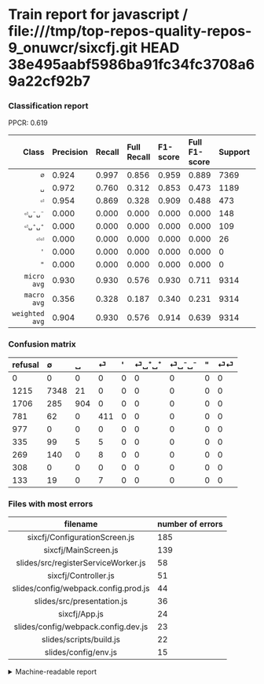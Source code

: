# Train report for javascript / file:///tmp/top-repos-quality-repos-9_onuwcr/sixcfj.git HEAD 38e495aabf5986ba91fc34fc3708a69a22cf92b7

### Classification report

PPCR: 0.619

| Class | Precision | Recall | Full Recall | F1-score | Full F1-score | Support | Full Support | PPCR |
|------:|:----------|:-------|:------------|:---------|:---------|:--------|:-------------|:-----|
| `∅` | 0.924| 0.997| 0.856| 0.959| 0.889| 7369| 8584| 0.858 |
| `␣` | 0.972| 0.760| 0.312| 0.853| 0.473| 1189| 2895| 0.411 |
| `⏎` | 0.954| 0.869| 0.328| 0.909| 0.488| 473| 1254| 0.377 |
| `⏎␣⁻␣⁻` | 0.000| 0.000| 0.000| 0.000| 0.000| 148| 417| 0.355 |
| `⏎␣⁺␣⁺` | 0.000| 0.000| 0.000| 0.000| 0.000| 109| 444| 0.245 |
| `⏎⏎` | 0.000| 0.000| 0.000| 0.000| 0.000| 26| 159| 0.164 |
| `'` | 0.000| 0.000| 0.000| 0.000| 0.000| 0| 977| 0.000 |
| `"` | 0.000| 0.000| 0.000| 0.000| 0.000| 0| 308| 0.000 |
| `micro avg` | 0.930| 0.930| 0.576| 0.930| 0.711| 9314| 15038| 0.619 |
| `macro avg` | 0.356| 0.328| 0.187| 0.340| 0.231| 9314| 15038| 0.619 |
| `weighted avg` | 0.904| 0.930| 0.576| 0.914| 0.639| 9314| 15038| 0.619 |

### Confusion matrix

|refusal|  ∅| ␣| ⏎| '| ⏎␣⁺␣⁺| ⏎␣⁻␣⁻| "| ⏎⏎| 
|:---|:---|:---|:---|:---|:---|:---|:---|:---|
|0 |0 |0 |0 |0 |0 |0 |0 |0 |
|1215 |7348 |21 |0 |0 |0 |0 |0 |0 |
|1706 |285 |904 |0 |0 |0 |0 |0 |0 |
|781 |62 |0 |411 |0 |0 |0 |0 |0 |
|977 |0 |0 |0 |0 |0 |0 |0 |0 |
|335 |99 |5 |5 |0 |0 |0 |0 |0 |
|269 |140 |0 |8 |0 |0 |0 |0 |0 |
|308 |0 |0 |0 |0 |0 |0 |0 |0 |
|133 |19 |0 |7 |0 |0 |0 |0 |0 |

### Files with most errors

| filename | number of errors|
|:----:|:-----|
| sixcfj/ConfigurationScreen.js | 185 |
| sixcfj/MainScreen.js | 139 |
| slides/src/registerServiceWorker.js | 58 |
| sixcfj/Controller.js | 51 |
| slides/config/webpack.config.prod.js | 44 |
| slides/src/presentation.js | 36 |
| sixcfj/App.js | 24 |
| slides/config/webpack.config.dev.js | 23 |
| slides/scripts/build.js | 22 |
| slides/config/env.js | 15 |

<details>
    <summary>Machine-readable report</summary>
```json
{
  "cl_report": {"\"": {"f1-score": 0.0, "precision": 0.0, "recall": 0.0, "support": 0}, "\u0027": {"f1-score": 0.0, "precision": 0.0, "recall": 0.0, "support": 0}, "macro avg": {"f1-score": 0.34020855090394897, "precision": 0.3561959219888441, "recall": 0.3282968469063807, "support": 9314}, "micro avg": {"f1-score": 0.9301052179514709, "precision": 0.9301052179514709, "recall": 0.9301052179514709, "support": 9314}, "weighted avg": {"f1-score": 0.913948764983586, "precision": 0.9035039925525795, "recall": 0.9301052179514709, "support": 9314}, "\u2205": {"f1-score": 0.9591437149197233, "precision": 0.9239280774550485, "recall": 0.9971502239109784, "support": 7369}, "\u23ce": {"f1-score": 0.9092920353982301, "precision": 0.9535962877030162, "recall": 0.86892177589852, "support": 473}, "\u23ce\u23ce": {"f1-score": 0.0, "precision": 0.0, "recall": 0.0, "support": 26}, "\u23ce\u2423\u207a\u2423\u207a": {"f1-score": 0.0, "precision": 0.0, "recall": 0.0, "support": 109}, "\u23ce\u2423\u207b\u2423\u207b": {"f1-score": 0.0, "precision": 0.0, "recall": 0.0, "support": 148}, "\u2423": {"f1-score": 0.8532326569136385, "precision": 0.9720430107526882, "recall": 0.7603027754415476, "support": 1189}},
  "cl_report_full": {"\"": {"f1-score": 0.0, "precision": 0.0, "recall": 0.0, "support": 308}, "\u0027": {"f1-score": 0.0, "precision": 0.0, "recall": 0.0, "support": 977}, "macro avg": {"f1-score": 0.23114843115793934, "precision": 0.3561959219888441, "recall": 0.18700311266982322, "support": 15038}, "micro avg": {"f1-score": 0.7114816031537451, "precision": 0.9301052179514709, "recall": 0.576073946003458, "support": 15038}, "weighted avg": {"f1-score": 0.6389498652308352, "precision": 0.7940466071141609, "recall": 0.576073946003458, "support": 15038}, "\u2205": {"f1-score": 0.8886738828082482, "precision": 0.9239280774550485, "recall": 0.8560111835973905, "support": 8584}, "\u23ce": {"f1-score": 0.4878338278931751, "precision": 0.9535962877030162, "recall": 0.3277511961722488, "support": 1254}, "\u23ce\u23ce": {"f1-score": 0.0, "precision": 0.0, "recall": 0.0, "support": 159}, "\u23ce\u2423\u207a\u2423\u207a": {"f1-score": 0.0, "precision": 0.0, "recall": 0.0, "support": 444}, "\u23ce\u2423\u207b\u2423\u207b": {"f1-score": 0.0, "precision": 0.0, "recall": 0.0, "support": 417}, "\u2423": {"f1-score": 0.4726797385620915, "precision": 0.9720430107526882, "recall": 0.31226252158894646, "support": 2895}},
  "ppcr": 0.6193642771645166
}
```
</details>
